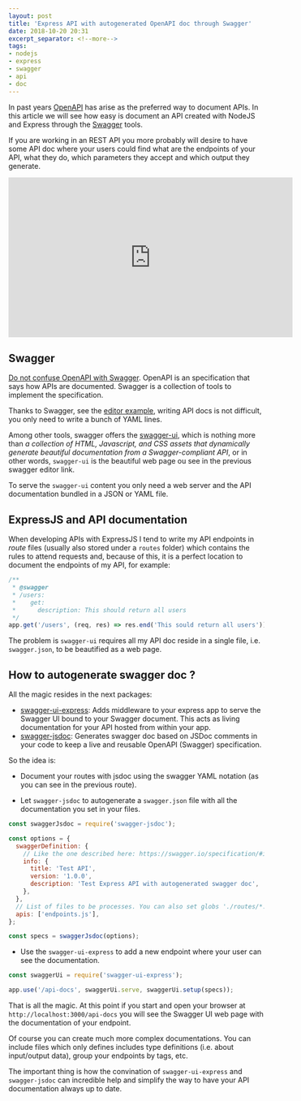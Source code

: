 ```yaml
---
layout: post
title: 'Express API with autogenerated OpenAPI doc through Swagger'
date: 2018-10-20 20:31
excerpt_separator: <!--more-->
tags:
- nodejs
- express
- swagger
- api
- doc
---
```


In past years [OpenAPI](https://www.openapis.org) has arise as the preferred way to document APIs. In this article we will see how easy is document an API created with NodeJS and Express through the [Swagger](https://swagger.io/) tools.

If you are working in an REST API you more probably will desire to have some API doc where your users could find what are the endpoints of your API, what they do, which parameters they accept and which output they generate.

<iframe width="560" height="315" src="https://www.youtube.com/embed/CE01dwNEkEU" frameborder="0" allow="autoplay; encrypted-media" allowfullscreen></iframe>

<!--more-->

## Swagger

[Do not confuse OpenAPI with Swagger](https://swagger.io/blog/api-strategy/difference-between-swagger-and-openapi/). OpenAPI is an specification that says how APIs are documented. Swagger is a collection of tools to implement the specification.

Thanks to Swagger, see the [editor example](https://editor.swagger.io/), writing API docs is not difficult, you only need to write a bunch of YAML lines.

Among other tools, swagger offers the [swagger-ui](https://github.com/swagger-api/swagger-ui), which is nothing more than *a collection of HTML, Javascript, and CSS assets that dynamically generate beautiful documentation from a Swagger-compliant API*, or in other words, `swagger-ui` is the beautiful web page ou see in the previous swagger editor link.

To serve the `swagger-ui` content you only need a web server and the API documentation bundled in a JSON or YAML file.

## ExpressJS and API documentation

When developing APIs with ExpressJS I tend to write my API endpoints in *route* files (usually also stored under a `routes` folder) which contains the rules to attend requests and, because of this, it is a perfect location to document the endpoints of my API, for example:

```javascript
/**
 * @swagger
 * /users:
 *    get:
 *      description: This should return all users
 */
app.get('/users', (req, res) => res.end('This sould return all users'));
```

The problem is `swagger-ui` requires all my API doc reside in a single file, i.e. `swagger.json`, to be beautified as a web page.

## How to autogenerate swagger doc ?

All the magic resides in the next packages:

- [swagger-ui-express](https://github.com/scottie1984/swagger-ui-express): Adds middleware to your express app to serve the Swagger UI bound to your Swagger document. This acts as living documentation for your API hosted from within your app.
- [swagger-jsdoc](https://github.com/Surnet/swagger-jsdoc): Generates swagger doc based on JSDoc comments in your code to keep a live and reusable OpenAPI (Swagger) specification.

So the idea is:

- Document your routes with jsdoc using the swagger YAML notation (as you can see in the previous route).

- Let `swagger-jsdoc` to autogenerate a `swagger.json` file with all the documentation you set in your files.

```javascript
const swaggerJsdoc = require('swagger-jsdoc');

const options = {
  swaggerDefinition: {
    // Like the one described here: https://swagger.io/specification/#infoObject
    info: {
      title: 'Test API',
      version: '1.0.0',
      description: 'Test Express API with autogenerated swagger doc',
    },
  },
  // List of files to be processes. You can also set globs './routes/*.js'
  apis: ['endpoints.js'],
};

const specs = swaggerJsdoc(options);
```

- Use the `swagger-ui-express` to add a new endpoint where your user can see the documentation.

```javascript
const swaggerUi = require('swagger-ui-express');

app.use('/api-docs', swaggerUi.serve, swaggerUi.setup(specs));
```

That is all the magic. At this point if you start and open your browser at `http://localhost:3000/api-docs` you will see the Swagger UI web page with the documentation of your endpoint.

Of course you can create much more complex documentations. You can include files which only defines includes type definitions (i.e. about input/output data), group your endpoints by tags, etc.

The important thing is how the convination of `swagger-ui-express` and `swagger-jsdoc` can incredible help and simplify the way to have your API documentation always up to date.
